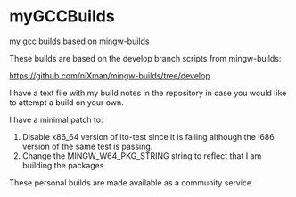 # myGCCBuilds
my gcc builds based on mingw-builds

These builds are based on the develop branch scripts from mingw-builds:

https://github.com/niXman/mingw-builds/tree/develop

I have a text file with my build notes in the repository in case you would like to attempt a build on your own.

I have a minimal patch to:

1) Disable x86_64 version of lto-test since it is failing although the i686 version of the same test is passing.
2) Change the MINGW_W64_PKG_STRING string to reflect that I am building the packages

These personal builds are made available as a community service.

